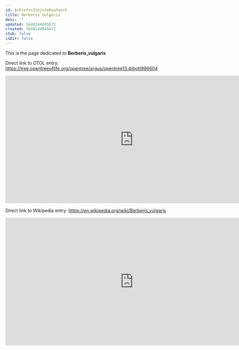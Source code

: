 ```yaml
---
id: 6u5refvs2tejv2e0swfqvch
title: Berberis Vulgaris
desc: ''
updated: 1648144045672
created: 1648144045672
stub: false
isDir: false
---
```

This is the page dedicated to **Berberis_vulgaris**


Direct link to OTOL entry: https://tree.opentreeoflife.org/opentree/argus/opentree13.4@ott996604



<html>
    <body>
    <iframe src="https://tree.opentreeoflife.org/opentree/argus/opentree13.4@ott996604"
    width="800" height="400" frameborder="0" allowfullscreen> </iframe>
    </body>
</html>
    


Direct link to Wikipedia entry: https://en.wikipedia.org/wiki/Berberis_vulgaris



<html>
    <body>
    <iframe src="https://en.wikipedia.org/wiki/Berberis_vulgaris"
    width="800" height="400" frameborder="0" allowfullscreen> </iframe>
    </body>
</html>
    
